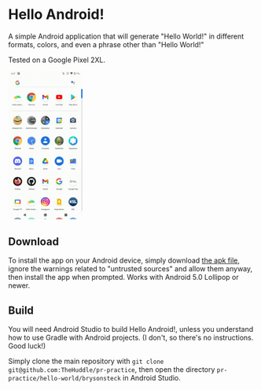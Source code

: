 # Hello Android!

A simple Android application that will generate "Hello World!" in different formats, colors, and even a phrase other than "Hello World!"

Tested on a Google Pixel 2XL.

<img src="demo.gif" width="30%" height="30%"/>

## Download

To install the app on your Android device, simply download [the apk file](https://drive.google.com/file/d/1eHJWnzNHWZxdoOmR3Iw1_qyk3TTESgJi/view?usp=sharing), ignore the warnings related to "untrusted sources" and allow them anyway, then install the app when prompted. Works with Android 5.0 Lollipop or newer.

## Build

You will need Android Studio to build Hello Android!, unless you understand how to use Gradle with Android projects. (I don't, so there's no instructions. Good luck!)

Simply clone the main repository with `git clone git@github.com:TheHuddle/pr-practice`, then open the directory `pr-practice/hello-world/brysonsteck` in Android Studio.
